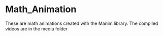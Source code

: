 # Math_Animation
These are math animations created with the Manim library. The compiled videos are in the media folder 
